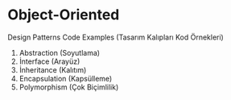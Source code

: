 # Object-Oriented
Design Patterns Code Examples (Tasarım Kalıpları Kod Örnekleri)

1) Abstraction (Soyutlama)
2) İnterface (Arayüz)
3) İnheritance (Kalıtım)
4) Encapsulation (Kapsülleme)
5) Polymorphism (Çok Biçimlilik)
